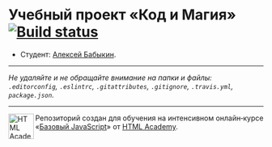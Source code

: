 # Учебный проект «Код и Магия» [![Build status][travis-image]][travis-url]

* Студент: [Алексей Бабыкин](https://up.htmlacademy.ru/javascript/12/user/153671).

---

_Не удаляйте и не обращайте внимание на папки и файлы:_<br>
_`.editorconfig`, `.eslintrc`, `.gitattributes`, `.gitignore`, `.travis.yml`, `package.json`._

---

<a href="https://htmlacademy.ru/intensive/javascript"><img align="left" width="50" height="50" title="HTML Academy" src="https://up.htmlacademy.ru/static/img/intensive/javascript/logo-for-github.svg"></a>

Репозиторий создан для обучения на интенсивном онлайн‑курсе «[Базовый JavaScript](https://htmlacademy.ru/intensive/javascript)» от [HTML Academy](https://htmlacademy.ru).

[travis-image]: https://travis-ci.org/htmlacademy-javascript/153671-code-and-magick.svg?branch=master
[travis-url]: https://travis-ci.org/htmlacademy-javascript/153671-code-and-magick
